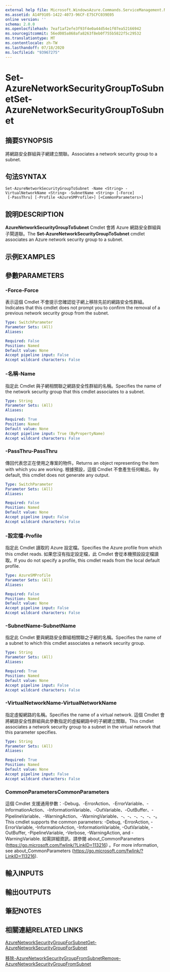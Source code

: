 ```yaml
---
external help file: Microsoft.WindowsAzure.Commands.ServiceManagement.Network.dll-Help.xml
ms.assetid: A14F9105-1422-4073-96CF-E75CFC039E05
online version: ''
schema: 2.0.0
ms.openlocfilehash: 7eaf1af2efe3f93f4e0a44d54e1f07ea52166942
ms.sourcegitcommit: 56ed085a868afa8263f8eb0f755b5822f5c29532
ms.translationtype: MT
ms.contentlocale: zh-TW
ms.lasthandoff: 07/18/2020
ms.locfileid: "93967275"
---
```

# <span data-ttu-id="31c83-101">Set-AzureNetworkSecurityGroupToSubnet</span><span class="sxs-lookup"><span data-stu-id="31c83-101">Set-AzureNetworkSecurityGroupToSubnet</span></span>

## <span data-ttu-id="31c83-102">摘要</span><span class="sxs-lookup"><span data-stu-id="31c83-102">SYNOPSIS</span></span>
<span data-ttu-id="31c83-103">將網路安全群組與子網建立關聯。</span><span class="sxs-lookup"><span data-stu-id="31c83-103">Associates a network security group to a subnet.</span></span>

## <span data-ttu-id="31c83-104">句法</span><span class="sxs-lookup"><span data-stu-id="31c83-104">SYNTAX</span></span>

```
Set-AzureNetworkSecurityGroupToSubnet -Name <String> -VirtualNetworkName <String> -SubnetName <String> [-Force]
 [-PassThru] [-Profile <AzureSMProfile>] [<CommonParameters>]
```

## <span data-ttu-id="31c83-105">說明</span><span class="sxs-lookup"><span data-stu-id="31c83-105">DESCRIPTION</span></span>
<span data-ttu-id="31c83-106">**AzureNetworkSecurityGroupToSubnet** Cmdlet 會將 Azure 網路安全群組與子閘道聯。</span><span class="sxs-lookup"><span data-stu-id="31c83-106">The **Set-AzureNetworkSecurityGroupToSubnet** cmdlet associates an Azure network security group to a subnet.</span></span>

## <span data-ttu-id="31c83-107">示例</span><span class="sxs-lookup"><span data-stu-id="31c83-107">EXAMPLES</span></span>

## <span data-ttu-id="31c83-108">參數</span><span class="sxs-lookup"><span data-stu-id="31c83-108">PARAMETERS</span></span>

### <span data-ttu-id="31c83-109">-Force</span><span class="sxs-lookup"><span data-stu-id="31c83-109">-Force</span></span>
<span data-ttu-id="31c83-110">表示這個 Cmdlet 不會提示您確認從子網上移除先前的網路安全性群組。</span><span class="sxs-lookup"><span data-stu-id="31c83-110">Indicates that this cmdlet does not prompt you to confirm the removal of a previous network security group from the subnet.</span></span>

```yaml
Type: SwitchParameter
Parameter Sets: (All)
Aliases: 

Required: False
Position: Named
Default value: None
Accept pipeline input: False
Accept wildcard characters: False
```

### <span data-ttu-id="31c83-111">-名稱</span><span class="sxs-lookup"><span data-stu-id="31c83-111">-Name</span></span>
<span data-ttu-id="31c83-112">指定此 Cmdlet 與子網相關聯之網路安全性群組的名稱。</span><span class="sxs-lookup"><span data-stu-id="31c83-112">Specifies the name of the network security group that this cmdlet associates to a subnet.</span></span>

```yaml
Type: String
Parameter Sets: (All)
Aliases: 

Required: True
Position: Named
Default value: None
Accept pipeline input: True (ByPropertyName)
Accept wildcard characters: False
```

### <span data-ttu-id="31c83-113">-PassThru</span><span class="sxs-lookup"><span data-stu-id="31c83-113">-PassThru</span></span>
<span data-ttu-id="31c83-114">傳回代表您正在使用之專案的物件。</span><span class="sxs-lookup"><span data-stu-id="31c83-114">Returns an object representing the item with which you are working.</span></span> <span data-ttu-id="31c83-115">根據預設，這個 Cmdlet 不會產生任何輸出。</span><span class="sxs-lookup"><span data-stu-id="31c83-115">By default, this cmdlet does not generate any output.</span></span>

```yaml
Type: SwitchParameter
Parameter Sets: (All)
Aliases: 

Required: False
Position: Named
Default value: None
Accept pipeline input: False
Accept wildcard characters: False
```

### <span data-ttu-id="31c83-116">-設定檔</span><span class="sxs-lookup"><span data-stu-id="31c83-116">-Profile</span></span>
<span data-ttu-id="31c83-117">指定此 Cmdlet 讀取的 Azure 設定檔。</span><span class="sxs-lookup"><span data-stu-id="31c83-117">Specifies the Azure profile from which this cmdlet reads.</span></span> <span data-ttu-id="31c83-118">如果您沒有指定設定檔，此 Cmdlet 會從本機預設設定檔讀取。</span><span class="sxs-lookup"><span data-stu-id="31c83-118">If you do not specify a profile, this cmdlet reads from the local default profile.</span></span>

```yaml
Type: AzureSMProfile
Parameter Sets: (All)
Aliases: 

Required: False
Position: Named
Default value: None
Accept pipeline input: False
Accept wildcard characters: False
```

### <span data-ttu-id="31c83-119">-SubnetName</span><span class="sxs-lookup"><span data-stu-id="31c83-119">-SubnetName</span></span>
<span data-ttu-id="31c83-120">指定此 Cmdlet 要與網路安全群組相關聯之子網的名稱。</span><span class="sxs-lookup"><span data-stu-id="31c83-120">Specifies the name of a subnet to which this cmdlet associates a network security group.</span></span>

```yaml
Type: String
Parameter Sets: (All)
Aliases: 

Required: True
Position: Named
Default value: None
Accept pipeline input: False
Accept wildcard characters: False
```

### <span data-ttu-id="31c83-121">-VirtualNetworkName</span><span class="sxs-lookup"><span data-stu-id="31c83-121">-VirtualNetworkName</span></span>
<span data-ttu-id="31c83-122">指定虛擬網路的名稱。</span><span class="sxs-lookup"><span data-stu-id="31c83-122">Specifies the name of a virtual network.</span></span>
<span data-ttu-id="31c83-123">這個 Cmdlet 會將網路安全性群組與此參數指定的虛擬網路中的子網建立關聯。</span><span class="sxs-lookup"><span data-stu-id="31c83-123">This cmdlet associates a network security group to a subnet in the virtual network that this parameter specifies.</span></span>

```yaml
Type: String
Parameter Sets: (All)
Aliases: 

Required: True
Position: Named
Default value: None
Accept pipeline input: False
Accept wildcard characters: False
```

### <span data-ttu-id="31c83-124">CommonParameters</span><span class="sxs-lookup"><span data-stu-id="31c83-124">CommonParameters</span></span>
<span data-ttu-id="31c83-125">這個 Cmdlet 支援通用參數：-Debug、-ErrorAction、-ErrorVariable、-InformationAction、-InformationVariable、-OutVariable、-OutBuffer、-PipelineVariable、-WarningAction、-WarningVariable、-、-、-、-、-、-。</span><span class="sxs-lookup"><span data-stu-id="31c83-125">This cmdlet supports the common parameters: -Debug, -ErrorAction, -ErrorVariable, -InformationAction, -InformationVariable, -OutVariable, -OutBuffer, -PipelineVariable, -Verbose, -WarningAction, and -WarningVariable.</span></span> <span data-ttu-id="31c83-126">如需詳細資訊，請參閱 about_CommonParameters (https://go.microsoft.com/fwlink/?LinkID=113216) 。</span><span class="sxs-lookup"><span data-stu-id="31c83-126">For more information, see about_CommonParameters (https://go.microsoft.com/fwlink/?LinkID=113216).</span></span>

## <span data-ttu-id="31c83-127">輸入</span><span class="sxs-lookup"><span data-stu-id="31c83-127">INPUTS</span></span>

## <span data-ttu-id="31c83-128">輸出</span><span class="sxs-lookup"><span data-stu-id="31c83-128">OUTPUTS</span></span>

## <span data-ttu-id="31c83-129">筆記</span><span class="sxs-lookup"><span data-stu-id="31c83-129">NOTES</span></span>

## <span data-ttu-id="31c83-130">相關連結</span><span class="sxs-lookup"><span data-stu-id="31c83-130">RELATED LINKS</span></span>

[<span data-ttu-id="31c83-131">AzureNetworkSecurityGroupForSubnet</span><span class="sxs-lookup"><span data-stu-id="31c83-131">Get-AzureNetworkSecurityGroupForSubnet</span></span>](./Get-AzureNetworkSecurityGroupForSubnet.md)

[<span data-ttu-id="31c83-132">移除-AzureNetworkSecurityGroupFromSubnet</span><span class="sxs-lookup"><span data-stu-id="31c83-132">Remove-AzureNetworkSecurityGroupFromSubnet</span></span>](./Remove-AzureNetworkSecurityGroupFromSubnet.md)


